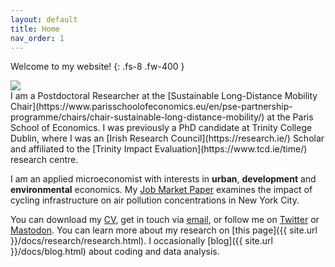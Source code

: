 ```yaml
---
layout: default
title: Home
nav_order: 1
---
```


Welcome to my website!
{: .fs-8 .fw-400 }

<div class="responsive">
    <img src="../assets/img/portrait_edited_ap_smaller2.jpg">
</div>
I am a Postdoctoral Researcher at the [Sustainable Long-Distance Mobility Chair](https://www.parisschoolofeconomics.eu/en/pse-partnership-programme/chairs/chair-sustainable-long-distance-mobility/) at the Paris School of Economics. I was previously a PhD candidate at Trinity College Dublin, where I was an [Irish Research Council](https://research.ie/) Scholar and affiliated to the [Trinity Impact Evaluation](https://www.tcd.ie/time/) research centre.

I am an applied microeconomist with interests in **urban**, **development** and **environmental** economics. My [Job Market Paper](assets/doc/thorne-jmp_cycling-cleaner_latest.pdf) examines the impact of cycling infrastructure on air pollution concentrations in New York City. 

You can download my [CV](/assets/doc/thorne_cv.pdf), get in touch via [email](mailto:vincent[dot]thorne[at]psemail[dot]eu), or follow me on [Twitter](https://twitter.com/vincent_thorne) or <a rel="me" href="https://econtwitter.net/@vinceth">Mastodon</a>. You can learn more about my research on [this page]({{ site.url }}/docs/research/research.html). I occasionally [blog]({{ site.url }}/docs/blog.html) about coding and data analysis.

